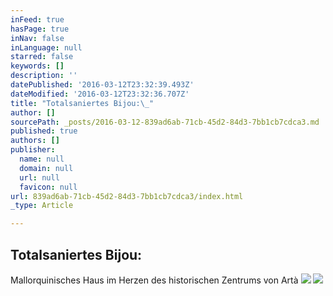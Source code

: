 ```yaml
---
inFeed: true
hasPage: true
inNav: false
inLanguage: null
starred: false
keywords: []
description: ''
datePublished: '2016-03-12T23:32:39.493Z'
dateModified: '2016-03-12T23:32:36.707Z'
title: "Totalsaniertes Bijou:\_"
author: []
sourcePath: _posts/2016-03-12-839ad6ab-71cb-45d2-84d3-7bb1cb7cdca3.md
published: true
authors: []
publisher:
  name: null
  domain: null
  url: null
  favicon: null
url: 839ad6ab-71cb-45d2-84d3-7bb1cb7cdca3/index.html
_type: Article

---
```

## Totalsaniertes Bijou: 

Mallorquinisches Haus im Herzen des historischen Zentrums von Artà
![](https://imgflo.herokuapp.com/graph/vahj1ThiexotieMo/6fd2c6a95b9eae35d52fae5fc0a672a1/passthrough.jpg?height=600&input=https%3A%2F%2Fs3-us-west-2.amazonaws.com%2Fthe-grid-img%2Fp%2Fe369dc7cf3bc1ce130d0cfdd89f5eb0e3577293f.jpg&width=371)
![](https://imgflo.herokuapp.com/graph/vahj1ThiexotieMo/c60d481ccf9e78e8ba566e279649b719/passthrough.jpg?height=600&input=https%3A%2F%2Fs3-us-west-2.amazonaws.com%2Fthe-grid-img%2Fp%2Fdd62ea70d578ba611dd75cde85ec058888b57942.jpg&width=371)